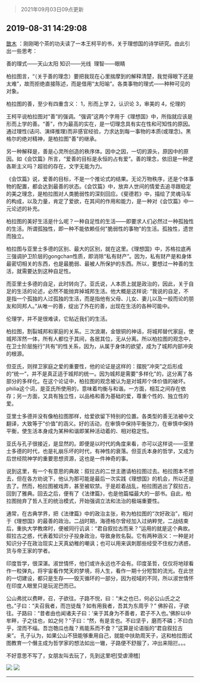 > 2021年09月03日09点更新
<link rel="stylesheet" href="https://cdn.jsdelivr.net/gh/taotie6/sampleJSON@main/css/photo_show.css">


 ## 2019-08-31 14:29:08 

 [㪚木](https://www.coolapk.com/feed/13591191?shareKey=NzZmZDgwNmUxYjI1NjEzMTc0ZDc~) ：刚刚喝个茶的功夫读了一本王柯平的书，关于理想国的诗学研究。由此引出一些思考：

善的理式——天山太阳
知识——光线 
理智——眼睛

柏拉图言，“（关于善的理念）要把我现在心里揣摩到的解释清楚，我觉得眼下还是太难”，故而拒绝直接陈述，而是借用“太阳喻”<!--break-->。各类事物的理式——种种可见的对象。

柏拉图的善，至少有四重含义：
1，形而上学
2，认识论
3，审美的
4，伦理的

王柯平说柏拉图对“善”的强调。“强调”这两个字用于《理想国》中，所指就应该是形而上学的善。“善”，作为最高的实在，是一切理念具有实在性和可知性的原因。通过理性(诘问、演绎推理)而非感官经验，力求达到每一事物的本质(或理念)。黑格尔的绝对精神，是柏拉图&quot;善&quot;的继承。

另一种解释是，善是心灵所创造的秩序体。因中之因，一切的源头，原因中的原因。如《会饮篇》所言，“爱善的目标是永恒的占有爱”。善的理念，依旧是一种逻各斯主义吗？超验的存在，文字无能为力。

《会饮篇》说，爱善的目标，不是一个推论式的结果。无论万物秩序，还是个体事物的配置，都会达到最善的状态。《会饮篇》中，放弃人世间的情爱去追寻跟稳定的美之理念，是柏拉图对人类脆弱性的深刻回应。《斐德若》中，描绘了灵魂马车的构成，以及力量，肯定了爱欲，在其间的作用和能力，是一种对《会饮篇》中一元论述的补充。

柏拉图的美好生活是什么呢？一种自足性的生活——即要求人们必然过一种孤独性的生活。所谓孤独性，即一种不能依赖任何&quot;脆弱性的事物&quot;的生活。孤独性，遗世而独立。

柏拉图与亚里士多德的区别、最大的区别，就在这里。《理想国》中，苏格拉底再三强调护卫阶层的gongchan性质，即消除“私有财产”。因为，私有财产是和身体最密切相关的东西，也是最脆弱、最被人所保护的东西。所以，要想过一种善的生活，就需要达到这种自足性。

而亚里士多德的自足，此时转向了。亚氏说，人本质上就是政治的，因此，关于自足的生活的论述，必然不能抛弃掉城邦生活。他大概是这样说: “我说的自足，不是指一个孤独的人过孤独的生活，而是指他有父母、儿女、妻儿以及一般而论的朋友和同邦人。”从唯一的善，绽出了外在的善，出现在生活的各种可能中。

伦理学，并不是很难读，它贴近我们的生活。

柏拉图，割裂城邦和家庭的关系。三次浪潮，金银铜的神话，将城邦替代家庭，使城邦浑然一体，所有人都位于其间，各居其位，无从分离。所以柏拉图的观念中，在卫士阶层施行“共有”的性关系，因为，从属于身体的欲望，成为了城邦内部冲突的根源。

但亚氏，则捍卫家庭之爱的重要性，他的论证是这样的：摆脱“冲突”之后形成的“统一”，并不是真正适于城邦的统一。因为城邦是需要&quot;多样化&quot;的，这分离了各部分的多样化。在这个论证中，柏拉图的观念被认为是对城邦个体价值的破坏。philia这个词，是亚氏所使用的，意味着均衡与和谐。一方面，相互之间存在依存；另一方面，又具有独立性，以品格和善为基础的爱，尊重个性的、独立性的爱。

亚里士多德并没有像柏拉图那样，给爱欲留下特别的位置。各类型的善无法被中文翻译，大致等于&quot;价值&quot;的涵义。好的活动，在审慎中保持平衡张力，在审慎中保持平衡，使生活本身成为某种和谐即某种活动着的、相对稳定性。

亚氏与孔子很接近，是显然的。即便是以时代的角度来看，亦可以这样说——亚里士多德的时代，也是礼崩乐坏的时代，有神性的衰落。但亚氏本身的哲学，又成为后世经院神学的重要思想资源，这也是一件神奇的事。

说到这里，有一个有意思的典故：叙拉古的二世主邀请柏拉图过去。柏拉图本不想去，但在各方劝说下，他认为那可能是最后一次实践《理想国》的机会，所以还是去了。然而，柏拉图被戏弄，甚至被软禁。于是趁着战乱，柏拉图逃出了叙拉古，回到了雅典。回去之后，便有了《法律篇》，也是他篇幅最大的一部书。自此，柏拉图抛弃了哲人王的统治模式，开始强调立法和法治的极端重要性。

通常，在古典学界，把《法律篇》中的政治主张，称为柏拉图的“次好政治”，相对于《理想国》的最善的政治。二战时期，海德格尔曾经加入过纳粹党，二战结束后，重执大学教席时，便被同行讥讽：“君自叙拉古而来？”运用的就是这个典故。
叙拉古之惑，代表着知识分子投身政治，导致身败名裂。它有两种涵义：一种是对知识分子在政治现实上天真幼稚的嘲讽；也可以用来讽刺那些经受不住权力诱惑，货与帝王家的学者。

印度哲学，很深湛。淑世情怀，他们或许永远也不会有。印度圣哲，仅仅将地球看作一粒弹丸，将宇宙看作梵天的梦境，将人生，看作一期十分短暂的流光。在此世的一切建设，都只是生存——毁灭循环的一部分，因为视域的不同，所以淑世情怀在印度人眼里只是玩泥巴而已。

公山弗扰以费畔，召，子欲往。子路不悦，曰：“末之也已，何必公山氏之之也。”子曰：“夫召我者，而岂徒哉？如有用我者，吾其为东周乎？”
佛肸召，子欲往。子路曰：“昔者由也闻诸夫子曰：‘亲于其身为不善者，君子不入也。’佛肸以中牟畔，子之往也，如之何？”子曰：“然，有是言也。不曰坚乎，磨而不磷；不曰白乎，涅而不缁。吾岂匏瓜也哉？焉能系而不食？”这算是论语版的“君自叙拉古来”。
孔子认为，如果公山不狃能够重用自己，就能中扶助周天子，这和柏拉图试图教育一个僭主成为哲学家的想法如出一辙，子路便不舒服了，冲出来阻拦。。。

不好意思不写了，女朋友叫去玩了，先到这里吧[受虐滑稽] 

<div class="album">
<img class="img-item" src="http://image.coolapk.com/feed/2019/0515/09/1081091_3748_1897@180x122.gif" />
<img class="img-item" src="http://image.coolapk.com/feed/2019/0831/14/1081091_b1806f99_2822_635@323x217.gif" />
</div>

 ------- 

